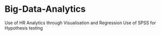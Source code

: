 # Big-Data-Analytics
Use of HR Analytics through Visualisation and Regression
Use of SPSS for Hypothesis testing
